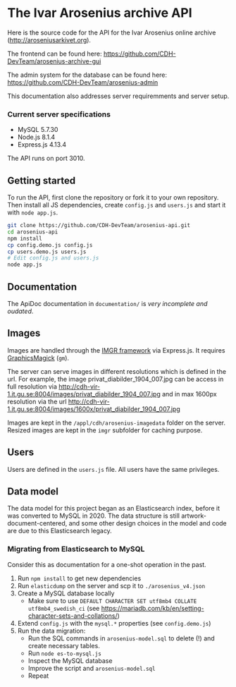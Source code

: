 # The Ivar Arosenius archive API

Here is the source code for the API for the Ivar Arosenius online archive (http://aroseniusarkivet.org).

The frontend can be found here: https://github.com/CDH-DevTeam/arosenius-archive-gui

The admin system for the database can be found here: https://github.com/CDH-DevTeam/arosenius-admin

This documentation also addresses server requiremments and server setup.

### Current server specifications

- MySQL 5.7.30
- Node.js 8.1.4
- Express.js 4.13.4

The API runs on port 3010.

## Getting started

To run the API, first clone the repository or fork it to your own repository. Then install all JS dependencies, create `config.js` and `users.js` and start it with `node app.js`.

```sh
git clone https://github.com/CDH-DevTeam/arosenius-api.git
cd arosenius-api
npm install
cp config.demo.js config.js
cp users.demo.js users.js
# Edit config.js and users.js
node app.js
```

## Documentation

The ApiDoc documentation in `documentation/` is _very incomplete and oudated_.

## Images

Images are handled through the [IMGR framework](https://github.com/sydneystockholm/imgr) via Express.js.
It requires [GraphicsMagick](http://www.graphicsmagick.org/README.html) (`gm`).

The server can serve images in different resolutions which is defined in the url. For example, the image privat_diabilder_1904_007.jpg can be access in full resolution via http://cdh-vir-1.it.gu.se:8004/images/privat_diabilder_1904_007.jpg and in max 1600px resolution via the url http://cdh-vir-1.it.gu.se:8004/images/1600x/privat_diabilder_1904_007.jpg

Images are kept in the `/appl/cdh/arosenius-imagedata` folder on the server. Resized images are kept in the `imgr` subfolder for caching purpose.

## Users

Users are defined in the `users.js` file. All users have the same privileges.

## Data model

The data model for this project began as an Elasticsearch index, before it was converted to MySQL in 2020.
The data structure is still artwork-document-centered, and some other design choices in the model and code are due to this Elasticsearch legacy.

### Migrating from Elasticsearch to MySQL

Consider this as documentation for a one-shot operation in the past.

1. Run `npm install` to get new dependencies
2. Run `elasticdump` on the server and scp it to `./arosenius_v4.json`
3. Create a MySQL database locally
   - Make sure to use `DEFAULT CHARACTER SET utf8mb4 COLLATE utf8mb4_swedish_ci` (see https://mariadb.com/kb/en/setting-character-sets-and-collations/)
4. Extend `config.js` with the `mysql.*` properties (see `config.demo.js`)
5. Run the data migration:
   - Run the SQL commands in `arosenius-model.sql` to delete (!) and create necessary tables.
   - Run `node es-to-mysql.js`
   - Inspect the MySQL database
   - Improve the script and `arosenius-model.sql`
   - Repeat
